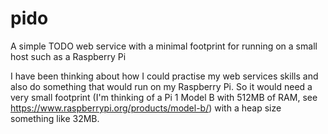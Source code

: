 # pido
A simple TODO web service with a minimal footprint for running on a small host such as a Raspberry Pi

I have been thinking about how I could practise my web services skills and also do something that would run on my Raspberry Pi.
So it would need a very small footprint (I'm thinking of a Pi 1 Model B with 512MB of RAM, see https://www.raspberrypi.org/products/model-b/) with a heap size something like 32MB.
